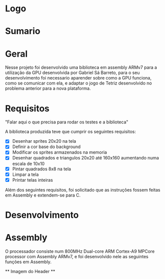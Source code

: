 # Logo
# Sumario

# Geral
Nesse projeto foi desenvolvido uma biblioteca em assembly ARMv7 para a utilização da GPU desenvolvida por Gabriel Sá Barreto, para o seu desenvolvimento foi necessario aparender sobre como a GPU funciona, como se comunicar com ela, e adaptar o jogo de Tetriz desenvolvido no problema anterior para a nova plataforma.

# Requisitos
"Falar aqui o que precisa para rodar os testes e a biblioteca"

A biblioteca produzida teve que cumprir os seguintes requisitos:

- [x] Desenhar sprites 20x20 na tela
- [x] Definir a cor base do background
- [x] Modificar os sprites armazenados na memoria
- [x] Desenhar quadrados e triangulos 20x20 até 160x160 aumentando numa escala de 10x10
- [x] Pintar quadrados 8x8 na tela
- [x] Limpar a tela
- [x] Printar telas inteiras

Além dos seguintes requisitos, foi solicitado que as instruções fossem feitas em Assembly e extendem-se para C.

# Desenvolvimento

# Assembly

O processador consiste num 800MHz Dual-core ARM Cortex-A9 MPCore processor com Assembly ARMv7, e foi desenvolvido nele as seguintes funções em Assembly.

** Imagem do Header **


